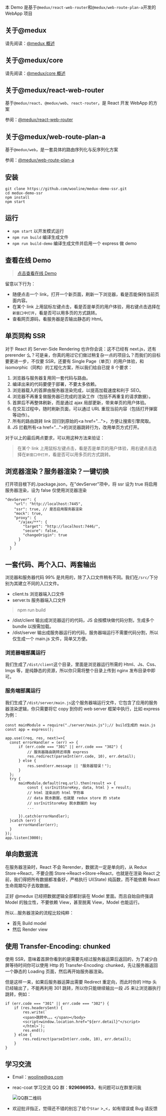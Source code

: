 本 Demo 是基于`@medux/react-web-router`和`@medux/web-route-plan-a`开发的 WebApp 项目

## 关于@medux

请先阅读：[@medux 概述](https://github.com/wooline/medux)

## 关于@medux/core

请先阅读：[@medux/core 概述](https://github.com/wooline/medux/tree/master/packages/core)

## 关于@medux/react-web-router

基于`@medux/react`、`@medux/web`、`react-router`，是 React 开发 WebApp 的方案

参阅：[@medux/react-web-router](https://github.com/wooline/medux/tree/master/packages/react-web-router)

## 关于@medux/web-route-plan-a

基于`@medux/web`，是一套具体的路由序列化与反序列化方案

参阅：[@medux/web-route-plan-a](https://github.com/wooline/medux/tree/master/packages/web-route-plan-a)

## 安装

```
git clone https://github.com/wooline/medux-demo-ssr.git
cd medux-demo-ssr
npm install
npm start
```

## 运行

- `npm start` 以开发模式运行
- `npm run build` 编译生成文件
- `npm run build-demo` 编译生成文件并启用一个 express 做 demo

## 查看在线 Demo

> [点击查看在线 Demo](http://react-coat.ssr.teying.vip/)

留意以下行为：

- 随便点击一个 link，打开一个新页面，刷新一下浏览器，看是否能保持当前页面内容。
- 在某个 link 上用鼠标左键点击，看是否是单页的用户体验，用右键点击选择在`新窗口中打开`，看是否可以用多页的方式跳转。
- 查看网页源码，看服务器是否输出静态的 Html。

## 单页同构 SSR

对于 React 的 Server-Side Rendering 也许你会说：这不已经有 next.js，还有 prerender 么？可是亲，你真的用过它们做过稍复杂一点的项目么？而我们的目标要更进一步，不仅要 SSR，还要有 Single Page（单页）的用户体验，和 isomorphic（同构）的工程化方案，所以我们给自已提 8 个要求：

1. 浏览器与服务器复用同一套代码与路由。
2. 编译出来的代码要便于部署，不要太多依赖。
3. 浏览器载入的首屏由服务器渲染完成，以提高加载速度和利于 SEO。
4. 浏览器不再重复做服务器已完成的渲染工作（包括不再重复的请求数据）。
5. 首屏后不再整体刷新，而是通过 ajax 局部更新，带来单页的用户体验。
6. 在交互过程中，随时刷新页面，可以通过 URL 重现当前内容（包括打开弹窗等动作）。
7. 所有的路由跳转 link 回归到原始的\<a href="..."\>，方便让搜索引擎爬取。
8. JS 拦截所有\<a href="..."\>的浏览器跳转行为，改用单页方式打开。

对于以上的最后两点要求，可以用这种方法来验证：

> 在某个 link 上用鼠标左键点击，看是否是单页的用户体验，用右键点击选择在`新窗口中打开`，看是否可以用多页的方式跳转。

## 浏览器渲染？服务器渲染？一键切换

打开项目根下的./package.json，在"devServer"项中，将 ssr 设为 true 将启用服务器渲染，设为 false 仅使用浏览器渲染

```
"devServer": {
    "url": "http://localhost:7445",
    "ssr": true, // 是否启用服务器渲染
    "mock": true,
    "proxy": {
      "/ajax/**": {
        "target": "http://localhost:7446/",
        "secure": false,
        "changeOrigin": true
      }
    }
  }
```

## 一套代码、两个入口、两套输出

浏览器和服务器代码 99% 是共用的，除了入口文件稍有不同。我们在`/src/`下分别为其建立不同的入口文件。

- client.ts 浏览器端入口文件
- server.ts 服务器端入口文件

> npm run build

- /dist/client 输出成浏览器运行的代码，JS 会按模块做代码分割，生成多个 bundle 以按需加载。
- /dist/server 输出成服务器运行的代码，服务器端运行不需要代码分割，所以仅生成一个 main.js 文件，简单又方便。

### 浏览器端部属运行

我们生成了`/dist/client`这个目录，里面是浏览器运行所需的 Html、Js、Css、Imgs 等，是纯静态的资源，所以你只需将整个目录上传到 nginx 发布目录中即可。

### 服务端部属运行

我们生成了`/dist/server/main.js`这个服务器端运行文件，它包含了应用的服务器渲染逻辑，你只需要将它 copy 到你的 web server 框架中执行，比如 express 为例：

```JS
const mainModule = require("./server/main.js");// build生成的 main.js
const app = express();

app.use((req, res, next)=>{
  const errorHandler = (err) => {
      if (err.code === "301" || err.code === "302") {
          // 服务器路由跳转还得靠 express
          res.redirect(parseInt(err.code, 10), err.detail);
      } else {
          res.send(err.message || "服务器错误！");
      }
  };
  try {
      mainModule.default(req.url).then(result => {
          const { ssrInitStoreKey, data, html } = result;
          // html 渲染出的 html 字符串
          // data 脱水数据，也就是 redux store 的 state
          // ssrInitStoreKey 脱水数据的 key
          ...

      }).catch(errorHandler);
  }catch (err) {
      errorHandler(err);
  }
});
app.listen(3000);

```

## 单向数据流

在服务器渲染时，React 不会 Rerender，数据流一定是单向的，从 Redux Store->React，不要企图 Store->React->Store->React，也就是在渲染 React 之前，我们得把所有数据都准备好，严格执行 UI(State) 纯函数，而不能依赖 React 生命周期勾子去取数据。

正好 @medux 已经把数据逻辑全部都封装在 Model 里面。而且自始自终强调 Model 的独立性，不要依赖 View，甚至脱离 View，Model 也能运行。

所以...服务器渲染的流程比较纯粹：

- 首先 Build model
- 然后 Render view

## 使用 Transfer-Encoding: chunked

使用 SSR，意味着首屏你看到的是需要先经过服务器运算后返回的，为了减少白屏等待时间你可以使用 Http 的 Transfer-Encoding: chunked，先让服务器返回一个静态的 Loading 页面，然后再开始服务器渲染。

但是这样一来，如果后服务器运算出需要 Redirect 重定向，而此时你的 Http 头已经输出了，不能再利用 301 跳转，所以你只能继续输出一段 JS 来让浏览器执行跳转，例如：

```JS
if (err.code === "301" || err.code === "302") {
    if (res.headersSent) {
        res.write(`
        <span>跳转中。。。</span></body>
        <script>window.location.href="${err.detail}"</script>
        </html>`);
        res.end();
    } else {
        res.redirect(parseInt(err.code, 10), err.detail);
    }
}
```

## 学习交流

- Email：[wooline@qq.com](wooline@qq.com)
- reac-coat 学习交流 QQ 群：**929696953**，有问题可以在群里问我

  ![QQ群二维码](https://github.com/wooline/react-coat/blob/master/docs/imgs/qr.jpg)

- 欢迎批评指正，觉得还不错的别忘了给个`Star` >\_<，如有错误或 Bug 请反馈
